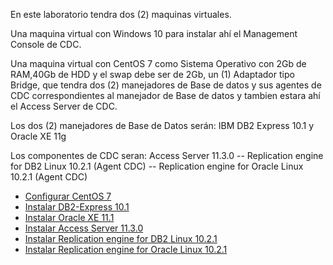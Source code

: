 En este laboratorio tendra dos (2) maquinas virtuales. 

Una maquina virtual con Windows 10 para instalar ahí el Management Console de CDC.

Una maquina virtual con CentOS 7 como Sistema Operativo con 2Gb de RAM,40Gb de HDD y el swap debe ser de 2Gb, un (1) Adaptador tipo Bridge, que tendra dos (2) manejadores de Base de datos y sus agentes de CDC correspondientes al manejador de Base de datos y tambien estara ahí el Access Server de CDC.

Los dos (2) manejadores de Base de Datos serán:
	IBM DB2 Express 10.1 y Oracle XE 11g

Los componentes de CDC seran:
	Access Server 11.3.0 -- Replication engine for DB2 Linux 10.2.1 (Agent CDC) -- Replication engine for Oracle Linux 10.2.1 (Agent CDC)

* [Configurar CentOS 7](centos7configurarlo.rst) 
* [Instalar DB2-Express 10.1](https://github.com/cgomeznt/DB2/blob/master/guia/instalardb2101.rst) 
* [Instalar Oracle XE 11.1](https://github.com/cgomeznt/Oracle/blob/master/guia/instalar11gCentOS7.rst) 
* [Instalar Access Server 11.3.0](accessserver.rst) 
* [Instalar Replication engine for DB2 Linux 10.2.1](agentedb2.rst)
* [Instalar Replication engine for Oracle Linux 10.2.1](agenteoracle.rst)

